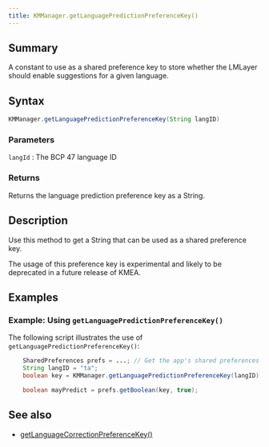 ```yaml
---
title: KMManager.getLanguagePredictionPreferenceKey()
---
```


## Summary
A constant to use as a shared preference key to store whether the LMLayer should enable suggestions for a given language.

## Syntax
```java
KMManager.getLanguagePredictionPreferenceKey(String langID)
```

### Parameters

`langId`
: The BCP 47 language ID 

### Returns
Returns the language prediction preference key as a String.

## Description
Use this method to get a String that can be used as a shared preference key.

The usage of this preference key is experimental and likely to be deprecated in a future release of KMEA.

## Examples

### Example: Using `getLanguagePredictionPreferenceKey()`
The following script illustrates the use of `getLanguagePredictionPreferenceKey()`:

```java
    SharedPreferences prefs = ...; // Get the app's shared preferences
    String langID = "ta";    
    boolean key = KMManager.getLanguagePredictionPreferenceKey(langID);

    boolean mayPredict = prefs.getBoolean(key, true);
```

## See also
* [getLanguageCorrectionPreferenceKey()](getLanguageCorrectionPreferenceKey)
